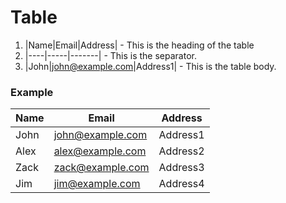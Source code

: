 # Table

1.  |Name|Email|Address|  - This is the heading of the table
2. |----|-----|-------|   -  This is the separator.   
3. |John|john@example.com|Address1| - This is the table body.

### Example
|Name|Email|Address|
|----|-----|-------|
|John|john@example.com|Address1|
|Alex|alex@example.com|Address2|
|Zack|zack@example.com|Address3|
|Jim|jim@example.com|Address4|